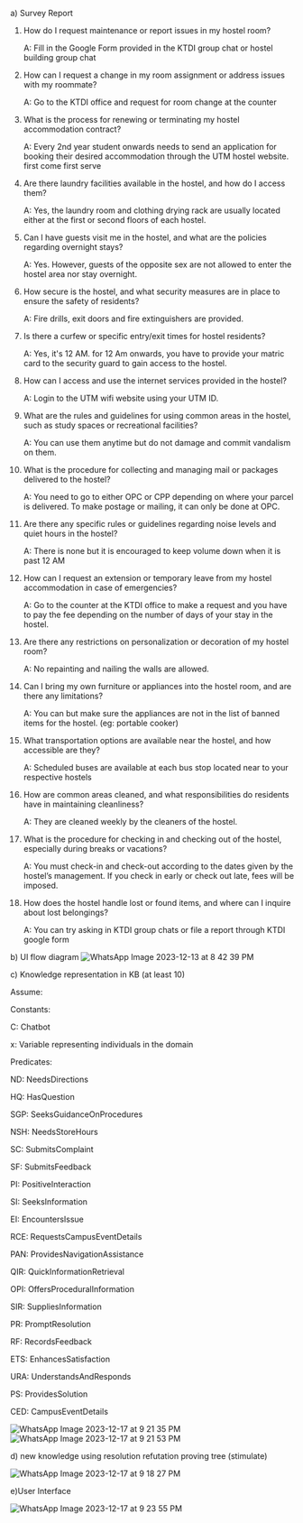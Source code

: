 a) Survey Report

1. How do I request maintenance or report issues in my hostel room?

   A: Fill in the Google Form provided in the KTDI group chat or hostel building group chat

2. How can I request a change in my room assignment or address issues with my roommate?

   A: Go to the KTDI office and request for room change at the counter 

3. What is the process for renewing or terminating my hostel accommodation contract?

   A: Every 2nd year student onwards needs to send an application for booking their desired accommodation through the UTM hostel website. first come first serve 

4. Are there laundry facilities available in the hostel, and how do I access them?

   A: Yes, the laundry room and clothing drying rack are usually located either at the first or second floors of each hostel. 

5. Can I have guests visit me in the hostel, and what are the policies regarding overnight stays?

   A: Yes. However, guests of the opposite sex are not allowed to enter the hostel area nor stay overnight. 

6. How secure is the hostel, and what security measures are in place to ensure the safety of residents?

   A: Fire drills, exit doors and fire extinguishers are provided. 

7. Is there a curfew or specific entry/exit times for hostel residents?

   A: Yes, it's 12 AM. for 12 Am onwards, you have to provide your matric card to the security guard to gain access to the hostel. 

8. How can I access and use the internet services provided in the hostel?

   A: Login to the UTM wifi website using your UTM ID. 

9. What are the rules and guidelines for using common areas in the hostel, such as study spaces or recreational facilities?

   A: You can use them anytime but do not damage and commit vandalism on them.

10. What is the procedure for collecting and managing mail or packages delivered to the hostel?

    A: You need to go to either OPC or CPP depending on where your parcel is delivered. To make postage or mailing, it can only be done at OPC. 

11. Are there any specific rules or guidelines regarding noise levels and quiet hours in the hostel?

    A: There is none but it is encouraged to keep volume down when it is past 12 AM

12. How can I request an extension or temporary leave from my hostel accommodation in case of emergencies?

    A: Go to the counter at the KTDI office to make a request and you have to pay the fee depending on the number of days of your stay in the hostel.

13. Are there any restrictions on personalization or decoration of my hostel room?

    A: No repainting and nailing the walls are allowed.

14. Can I bring my own furniture or appliances into the hostel room, and are there any limitations?

    A: You can but make sure the appliances are not in the list of banned items for the hostel. (eg: portable cooker) 

15. What transportation options are available near the hostel, and how accessible are they?

    A: Scheduled buses are available at each bus stop located near to your respective hostels 

16. How are common areas cleaned, and what responsibilities do residents have in maintaining cleanliness?

    A: They are cleaned weekly by the cleaners of the hostel. 

17. What is the procedure for checking in and checking out of the hostel, especially during breaks or vacations?

    A: You must check-in and check-out according to the dates given by the hostel’s management. If you check in early or check out late, fees will be imposed.
 
18. How does the hostel handle lost or found items, and where can I inquire about lost belongings?

    A: You can try asking in KTDI group chats or file a report through KTDI google form

b) UI flow diagram
![WhatsApp Image 2023-12-13 at 8 42 39 PM](https://github.com/rohayanti/Artificial-Intelligent/assets/78629627/1b3e6312-f9ca-4329-b6a9-e17e0f9db98f)

c) Knowledge representation in KB (at least 10)







Assume:

Constants:

C: Chatbot

x: Variable representing individuals in the domain

Predicates:

ND: NeedsDirections

HQ: HasQuestion

SGP: SeeksGuidanceOnProcedures

NSH: NeedsStoreHours

SC: SubmitsComplaint

SF: SubmitsFeedback

PI: PositiveInteraction

SI: SeeksInformation

EI: EncountersIssue

RCE: RequestsCampusEventDetails

PAN: ProvidesNavigationAssistance

QIR: QuickInformationRetrieval

OPI: OffersProceduralInformation

SIR: SuppliesInformation

PR: PromptResolution

RF: RecordsFeedback

ETS: EnhancesSatisfaction

URA: UnderstandsAndResponds

PS: ProvidesSolution

CED: CampusEventDetails

![WhatsApp Image 2023-12-17 at 9 21 35 PM](https://github.com/rohayanti/Artificial-Intelligent/assets/78629627/bf339eb9-d106-449d-91f2-90d912844083)
![WhatsApp Image 2023-12-17 at 9 21 53 PM](https://github.com/rohayanti/Artificial-Intelligent/assets/78629627/bea678a4-3812-4c83-9ea7-2814d0e3573e)

d) new knowledge using resolution refutation proving tree (stimulate)

![WhatsApp Image 2023-12-17 at 9 18 27 PM](https://github.com/rohayanti/Artificial-Intelligent/assets/78629627/59970b70-97ad-4657-a668-3b152f6d1d9a)

e)User Interface

![WhatsApp Image 2023-12-17 at 9 23 55 PM](https://github.com/rohayanti/Artificial-Intelligent/assets/78629627/373bb8b3-da08-40c6-8a85-9dd8c2060362)
